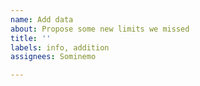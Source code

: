 ```yaml
---
name: Add data
about: Propose some new limits we missed
title: ''
labels: info, addition
assignees: Sominemo

---
```



